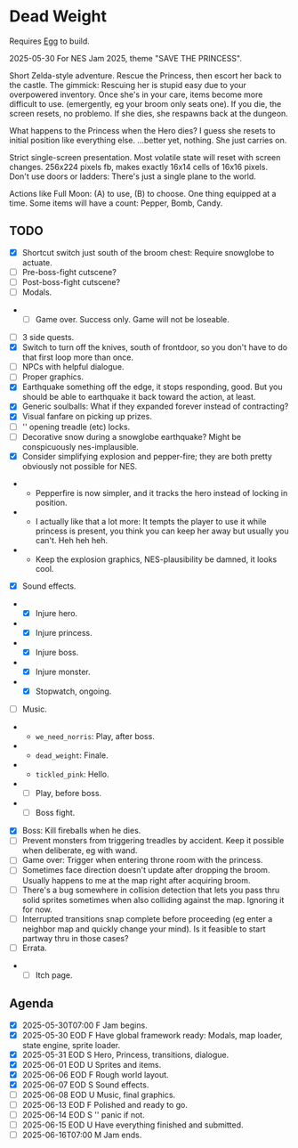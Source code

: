 # Dead Weight

Requires [Egg](https://github.com/aksommerville/egg) to build.

2025-05-30 For NES Jam 2025, theme "SAVE THE PRINCESS".

Short Zelda-style adventure. Rescue the Princess, then escort her back to the castle.
The gimmick: Rescuing her is stupid easy due to your overpowered inventory.
Once she's in your care, items become more difficult to use. (emergently, eg your broom only seats one).
If you die, the screen resets, no problemo.
If she dies, she respawns back at the dungeon.

What happens to the Princess when the Hero dies?
I guess she resets to initial position like everything else. ...better yet, nothing. She just carries on.

Strict single-screen presentation. Most volatile state will reset with screen changes.
256x224 pixels fb, makes exactly 16x14 cells of 16x16 pixels.
Don't use doors or ladders: There's just a single plane to the world.

Actions like Full Moon: (A) to use, (B) to choose.
One thing equipped at a time.
Some items will have a count: Pepper, Bomb, Candy.

## TODO

- [x] Shortcut switch just south of the broom chest: Require snowglobe to actuate.
- [ ] Pre-boss-fight cutscene?
- [ ] Post-boss-fight cutscene?
- [ ] Modals.
- - [ ] Game over. Success only. Game will not be loseable.
- [ ] 3 side quests.
- [x] Switch to turn off the knives, south of frontdoor, so you don't have to do that first loop more than once.
- [ ] NPCs with helpful dialogue.
- [ ] Proper graphics.
- [x] Earthquake something off the edge, it stops responding, good. But you should be able to earthquake it back toward the action, at least.
- [x] Generic soulballs: What if they expanded forever instead of contracting?
- [x] Visual fanfare on picking up prizes.
- [ ] '' opening treadle (etc) locks.
- [ ] Decorative snow during a snowglobe earthquake? Might be conspicuously nes-implausible.
- [x] Consider simplifying explosion and pepper-fire; they are both pretty obviously not possible for NES.
- - Pepperfire is now simpler, and it tracks the hero instead of locking in position.
- - I actually like that a lot more: It tempts the player to use it while princess is present, you think you can keep her away but usually you can't. Heh heh heh.
- - Keep the explosion graphics, NES-plausibility be damned, it looks cool.
- [x] Sound effects.
- - [x] Injure hero.
- - [x] Injure princess.
- - [x] Injure boss.
- - [x] Injure monster.
- - [x] Stopwatch, ongoing.
- [ ] Music.
- - `we_need_norris`: Play, after boss.
- - `dead_weight`: Finale.
- - `tickled_pink`: Hello.
- - [ ] Play, before boss.
- - [ ] Boss fight.
- [x] Boss: Kill fireballs when he dies.
- [ ] Prevent monsters from triggering treadles by accident. Keep it possible when deliberate, eg with wand.
- [ ] Game over: Trigger when entering throne room with the princess.
- [ ] Sometimes face direction doesn't update after dropping the broom. Usually happens to me at the map right after acquiring broom.
- [ ] There's a bug somewhere in collision detection that lets you pass thru solid sprites sometimes when also colliding against the map. Ignoring it for now.
- [ ] Interrupted transitions snap complete before proceeding (eg enter a neighbor map and quickly change your mind). Is it feasible to start partway thru in those cases?
- [ ] Errata.
- - [ ] Itch page.

## Agenda

- [x] 2025-05-30T07:00 F Jam begins.
- [x] 2025-05-30 EOD   F Have global framework ready: Modals, map loader, state engine, sprite loader.
- [x] 2025-05-31 EOD   S Hero, Princess, transitions, dialogue.
- [x] 2025-06-01 EOD   U Sprites and items.
- [x] 2025-06-06 EOD   F Rough world layout.
- [x] 2025-06-07 EOD   S Sound effects.
- [ ] 2025-06-08 EOD   U Music, final graphics.
- [ ] 2025-06-13 EOD   F Polished and ready to go.
- [ ] 2025-06-14 EOD   S '' panic if not.
- [ ] 2025-06-15 EOD   U Have everything finished and submitted.
- [ ] 2025-06-16T07:00 M Jam ends.

